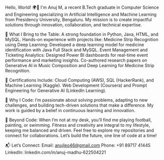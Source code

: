 Hello, World! 🌍👋
I'm Anuj M, a recent B.Tech graduate in Computer Science and Engineering specializing in Artificial Intelligence and Machine Learning from Presidency University, Bengaluru. My mission is to create impactful solutions through innovation, collaboration, and technical expertise.

🔧 What I Bring to the Table:
A strong foundation in Python, Java, HTML, and MySQL.
Hands-on experience with projects like:
Medicine Strip Recognition using Deep Learning: Developed a deep learning model for medicine identification with Java Full Stack and MySQL.
Event Management and Ticketing Analytics: Designed Power BI dashboards for real-time event performance and marketing insights.
Co-authored research papers on Generative AI in Music Composition and Deep Learning for Medicine Strip Recognition.

🌟 Certifications Include:
Cloud Computing (AWS), SQL (HackerRank), and Machine Learning (Kaggle).
Web Development (Coursera) and Prompt Engineering for Generative AI (LinkedIn Learning).

🚀 Why I Code:
I’m passionate about solving problems, adapting to new challenges, and building tech-driven solutions that make a difference. My work is guided by a belief in continuous learning and innovation.

🎯 Beyond Code:
When I’m not at my desk, you’ll find me playing football, painting, or swimming. Fitness and creativity are integral to my lifestyle, keeping me balanced and driven.
Feel free to explore my repositories and connect for collaborations. Let’s build the future, one line of code at a time!

📬 Let’s Connect:
Email: anujleo46@gmail.com
Phone: +91 89717 41445
LinkedIn: linkedin.com/in/anuj-madhu-622504221
